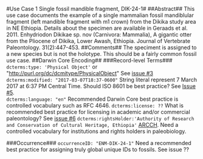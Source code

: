 #Use Case 1 Single fossil mandible fragment, DIK-24-1#
##Abstract##
This use case documents the example of a single mammalian fossil mandiblular fragment (left mandible fragment with m1 crown) from the Dikika study area in NE Ethiopia. Details about the specimen are available in Geraads et al. 2011. Enhydriodon Dikikae sp. nov (Carnivora: Mammalia), A gigantic otter from the Pliocene of Dikika, Lower Awash, Ethiopia. Journal of Vertebrate Paleontology. 31(2):447-453.
##Comments##
The speciment is assigned to a new species but is not the holotype. This should be a fairly common fossil use case.
##Darwin Core Encoding##
###Record-level Terms###
```dcterms:type: 'Physical Object'``` or "http://purl.org/dc/dcmitype/PhysicalObject" See [issue #3](https://github.com/tdwg/paleo/issues/3)   
```dcterms:modified: "2017-03-07T18:37-0600"```  String literal represent 7 March 2017 at 6:37 PM Central Time. Should ISO 8601 be best practice? See [Issue #5](https://github.com/tdwg/paleo/issues/5).   
```dcterms:language: "en"```  Recommended Darwin Core best practice is controlled vocabulary such as RFC 4646.
```dcterms:license: ??```  What is recommended best practice for licensing in academic and/or commercial paleontology? See [issue #6](https://github.com/tdwg/paleo/issues/6)
```dcterms:rightsHolder:'Authority of Research and Conservation of Cultural Heritage, Ethiopia'``` [ARCCH](http://www.mysc.gov.et/ARCCH.html). Need a controlled vocabulary for institutions and rights holders in paleobiology.

###Occurrence###
```occurrenceID: "ENM-DIK-24-1"``` Need a recommended best practice for assigning truly global unique IDs to fossils. See issue ??
